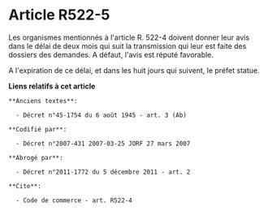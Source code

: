 # Article R522-5

Les organismes mentionnés à l'article R. 522-4 doivent donner leur avis dans le délai de deux mois qui suit la transmission
qui leur est faite des dossiers des demandes. A défaut, l'avis est réputé favorable.

A l'expiration de ce délai, et dans les huit jours qui suivent, le préfet statue.

**Liens relatifs à cet article**

	**Anciens textes**:

	  - Décret n°45-1754 du 6 août 1945 - art. 3 (Ab)

	**Codifié par**:

	  - Décret n°2007-431 2007-03-25 JORF 27 mars 2007

	**Abrogé par**:

	  - Décret n°2011-1772 du 5 décembre 2011 - art. 2

	**Cite**:

	  - Code de commerce - art. R522-4
